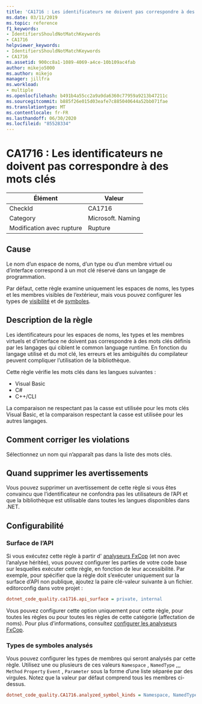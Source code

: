 ```yaml
---
title: 'CA1716 : Les identificateurs ne doivent pas correspondre à des mots clés'
ms.date: 03/11/2019
ms.topic: reference
f1_keywords:
- IdentifiersShouldNotMatchKeywords
- CA1716
helpviewer_keywords:
- IdentifiersShouldNotMatchKeywords
- CA1716
ms.assetid: 900cc8a1-1089-4069-a4ce-10b109ac4fab
author: mikejo5000
ms.author: mikejo
manager: jillfra
ms.workload:
- multiple
ms.openlocfilehash: b491b4a55cc2a9a9da6360c77959a9213b47211c
ms.sourcegitcommit: b885f26e015d03eafe7c885040644a52bb071fae
ms.translationtype: MT
ms.contentlocale: fr-FR
ms.lasthandoff: 06/30/2020
ms.locfileid: "85528334"
---
```

# <a name="ca1716-identifiers-should-not-match-keywords"></a>CA1716 : Les identificateurs ne doivent pas correspondre à des mots clés

|Élément|Valeur|
|-|-|
|CheckId|CA1716|
|Category|Microsoft. Naming|
|Modification avec rupture|Rupture|

## <a name="cause"></a>Cause

Le nom d’un espace de noms, d’un type ou d’un membre virtuel ou d’interface correspond à un mot clé réservé dans un langage de programmation.

Par défaut, cette règle examine uniquement les espaces de noms, les types et les membres visibles de l’extérieur, mais vous pouvez configurer les types de [visibilité](#api-surface) et de [symboles](#analyzed-symbol-kinds).

## <a name="rule-description"></a>Description de la règle

Les identificateurs pour les espaces de noms, les types et les membres virtuels et d’interface ne doivent pas correspondre à des mots clés définis par les langages qui ciblent le common language runtime. En fonction du langage utilisé et du mot clé, les erreurs et les ambiguïtés du compilateur peuvent compliquer l’utilisation de la bibliothèque.

Cette règle vérifie les mots clés dans les langues suivantes :

- Visual Basic
- C#
- C++/CLI

La comparaison ne respectant pas la casse est utilisée pour les mots clés Visual Basic, et la comparaison respectant la casse est utilisée pour les autres langages.

## <a name="how-to-fix-violations"></a>Comment corriger les violations

Sélectionnez un nom qui n’apparaît pas dans la liste des mots clés.

## <a name="when-to-suppress-warnings"></a>Quand supprimer les avertissements

Vous pouvez supprimer un avertissement de cette règle si vous êtes convaincu que l’identificateur ne confondra pas les utilisateurs de l’API et que la bibliothèque est utilisable dans toutes les langues disponibles dans .NET.

## <a name="configurability"></a>Configurabilité

### <a name="api-surface"></a>Surface de l’API

Si vous exécutez cette règle à partir d' [analyseurs FxCop](install-fxcop-analyzers.md) (et non avec l’analyse héritée), vous pouvez configurer les parties de votre code base sur lesquelles exécuter cette règle, en fonction de leur accessibilité. Par exemple, pour spécifier que la règle doit s’exécuter uniquement sur la surface d’API non publique, ajoutez la paire clé-valeur suivante à un fichier. editorconfig dans votre projet :

```ini
dotnet_code_quality.ca1716.api_surface = private, internal
```

Vous pouvez configurer cette option uniquement pour cette règle, pour toutes les règles ou pour toutes les règles de cette catégorie (affectation de noms). Pour plus d’informations, consultez [configurer les analyseurs FxCop](configure-fxcop-analyzers.md).

### <a name="analyzed-symbol-kinds"></a>Types de symboles analysés

Vous pouvez configurer les types de membres qui seront analysés par cette règle. Utilisez une ou plusieurs de ces valeurs `Namespace` , `NamedType` ,,, `Method` `Property` `Event` , `Parameter` sous la forme d’une liste séparée par des virgules. Notez que la valeur par défaut comprend tous les membres ci-dessus.

```ini
dotnet_code_quality.CA1716.analyzed_symbol_kinds = Namespace, NamedType, Method, Property, Event
```
